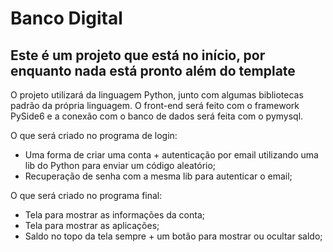 # Banco Digital

## Este é um projeto que está no início, por enquanto nada está pronto além do template

O projeto utilizará da linguagem Python, junto com algumas bibliotecas padrão da própria linguagem. O front-end será feito com o framework PySide6 e a conexão com o banco de dados será feita com o pymysql.

O que será criado no programa de login:
- Uma forma de criar uma conta + autenticação por email utilizando uma lib do Python para enviar um código aleatório;
- Recuperação de senha com a mesma lib para autenticar o email;

O que será criado no programa final:
- Tela para mostrar as informações da conta;
- Tela para mostrar as aplicações;
- Saldo no topo da tela sempre + um botão para mostrar ou ocultar saldo;
